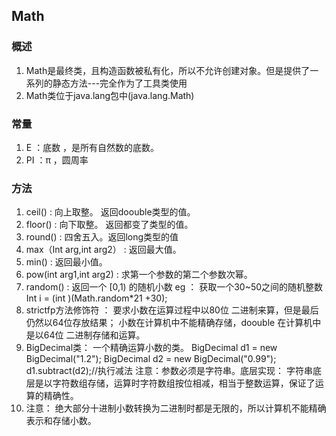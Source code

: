 ## Math

### 概述
1. Math是最终类，且构造函数被私有化，所以不允许创建对象。但是提供了一系列的静态方法---完全作为了工具类使用
2. Math类位于java.lang包中(java.lang.Math)

### 常量
1. E  ：底数 ，是所有自然数的底数。
2. PI ：π  ，圆周率 

### 方法
1. ceil() : 向上取整。 返回doouble类型的值。
2. floor() : 向下取整。 返回都变了类型的值。
3. round() : 四舍五入。返回long类型的值
4. max（Int arg,int arg2） : 返回最大值。
5. min() : 返回最小值。
6. pow(int arg1,int arg2) : 求第一个参数的第二个参数次幂。
7. random() : 返回一个 [0,1) 的随机小数 eg ： 获取一个30~50之间的随机整数 Int i = (int )(Math.random*21 +30);
8. strictfp方法修饰符 ： 要求小数在运算过程中以80位 二进制来算，但是最后仍然以64位存放结果； 小数在计算机中不能精确存储，doouble 在计算机中是以64位 二进制存储和运算。
9. BigDecimal类： 一个精确运算小数的类。 BigDecimal d1 = new BigDecimal("1.2"); BigDecimal d2 = new BigDecimal("0.99"); d1.subtract(d2);//执行减法 注意：参数必须是字符串。底层实现： 字符串底层是以字符数组存储，运算时字符数组按位相减，相当于整数运算，保证了运算的精确性。
10. 注意： 绝大部分十进制小数转换为二进制时都是无限的，所以计算机不能精确表示和存储小数。


